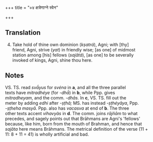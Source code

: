 +++
title = "०४ क्षत्रेणाग्ने स्वेन"

+++
## Translation
4. Take hold of thine own dominion (*kṣatrá*), Agni; with \[thy\]  
friend, Agni, strive (*yat*) in friendly wise; \[as one\] of midmost  
station among \[his\] fellows (*sajātá*), \[as one\] to be severally  
invoked of kings, Agni, shine thou here.

## Notes
VS. TS. read *svā́yus* for *svéna* in **a**, and all the three parallel  
texts have *mitradhéye* (for *-dhā́*) in **b**, while Ppp. gives  
*mitradheyam*, and the comm. *-dhās.* In **c**, VS. TS. fill out the  
meter by adding *edhi* after *-ṣṭhā;* MS. has instead *-ṣṭhéyāya*, Ppp.  
*-ṣṭheha masyā.* Ppp. also has *vacasva* at end of **b**. The three  
other texts accent *vihavyàs* in **d**. The comm. joins *rājñām* to what  
precedes, and sagely points out that Brāhmans are  Agni's 'fellows'  
because, like him, born from the mouth of Brahman, and hence that  
*sajāta* here means Brāhmans. The metrical definition of the verse (11 +  
11: 8 + 11 = 41) is wholly artificial and bad.
